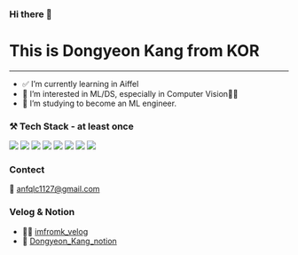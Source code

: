 ### Hi there 👋

# This is Dongyeon Kang from KOR
---
- ✅ I’m currently learning in Aiffel
- 🧨 I’m interested in ML/DS, especially in Computer Vision👩‍💻
- 📘 I’m studying to become an ML engineer.

### ⚒ Tech Stack - at least once
<img src="https://img.shields.io/badge/python-E34F26?style=flat-square&logo=python&logoColor=white"/></a> 
<img src="https://img.shields.io/badge/pytorch-1572B6?style=flat-square&logo=pytorch&logoColor=white"/></a> 
<img src="https://img.shields.io/badge/java-F7DF1E?style=flat-square&logo=java&logoColor=white"/></a> 
<img src="https://img.shields.io/badge/MariaDB-47A248?style=flat-square&logo=MariaDB&logoColor=white"/></a> 
<img src="https://img.shields.io/badge/MySQL-4479A1?style=flat-square&logo=MySQL&logoColor=white"/></a> 
<img src="https://img.shields.io/badge/tensorflow-00599C?style=flat-square&logo=tensorflow&logoColor=white"/></a> 
<img src="https://img.shields.io/badge/spring-FF00FF?style=flat-square&logo=spring&logoColor=white"/></a> 
<img src="https://img.shields.io/badge/Amazon AWS-232F3E?style=flat-square&logo=Amazon%20AWS&logoColor=white"/></a> 

### Contect
📌 anfqlc1127@gmail.com

### Velog & Notion
- 👩‍💻 [imfromk_velog](https://velog.io/@imfromk)
- 📱 [Dongyeon_Kang_notion](https://imfromk.notion.site/Dongyeon-Kang-95dea50b373042afa4c834318229f80f)



<!--
**DONGYEONKANG/DONGYEONKANG** is a ✨ _special_ ✨ repository because its `README.md` (this file) appears on your GitHub profile.

Here are some ideas to get you started:

- 🔭 I’m currently working on ...
- 🌱 I’m currently learning ...
- 👯 I’m looking to collaborate on ...
- 🤔 I’m looking for help with ...
- 💬 Ask me about ...
- 📫 How to reach me: ...
- 😄 Pronouns: ...
- ⚡ Fun fact: ...
-->
